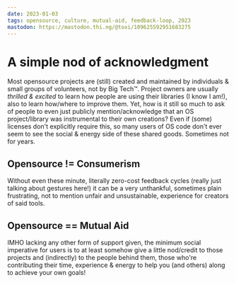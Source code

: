 ```yaml
---
date: 2023-01-03
tags: opensource, culture, mutual-aid, feedback-loop, 2023
mastodon: https://mastodon.thi.ng/@toxi/109625592951683275
---
```


# A simple nod of acknowledgment

Most opensource projects are (still) created and maintained by individuals &
small groups of volunteers, not by Big Tech™. Project owners are usually
_thrilled & excited_ to learn how people are using their libraries (I know I
am!), also to learn how/where to improve them. Yet, how is it still so much to
ask of people to even just publicly mention/acknowledge that an OS
project/library was instrumental to their own creations? Even if (some) licenses
don't explicitly require this, so many users of OS code don't ever seem to see
the social & energy side of these shared goods. Sometimes not for years.

## Opensource != Consumerism

Without even these minute, literally zero-cost feedback cycles (really just
talking about gestures here!) it can be a very unthankful, sometimes plain
frustrating, not to mention unfair and unsustainable, experience for creators of
said tools.

## Opensource == Mutual Aid

IMHO lacking any other form of support given, the minimum social imperative for
users is to at least somehow give a little nod/credit to those projects and
(indirectly) to the people behind them, those who're contributing their time,
experience & energy to help you (and others) along to achieve your own goals!
